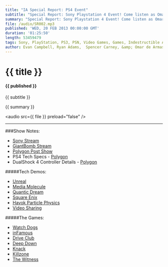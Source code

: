 ```yaml
---
title: "IA Special Report: PS4 Event"
subtitle: "Special Report: Sony Playstation 4 Event! Come listen as Omar and Evan geek out over the unveiling of the next Playstation."
summary: "Special Report: Sony Playstation 4 Event! Come listen as Omar and Evan geek out over the unveiling of the next Playstation."
file: /audio/SR002.mp3
published: 'WED, 20 FEB 2013 00:00:00 GMT'
duration: '01:25:50'
length: 53459479
tags: Sony, PlayStation, PS3, PSN, Video Games, Games, Indestructible Art, PS4, Watch Dogs, 
author: Evan Campbell, Ryan Adams,  Spencer Carney, &amp; Omar de Armas
---
```


# {{ title }}

#### {{ published }}

{{ subtitle }}  
  
{{ summary }}  

<audio src={{ file }} preload="false" />

- - -

###Show Notes:  
* [Sony Stream](https://us.playstation.com/meeting2013/)  
* [GiantBomb Stream](http://www.giantbomb.com/videos/meet-the-future-of-playstation-with-us/2300-7066/)  
* [Polygon Post Show](http://www.polygon.com/2013/2/20/4010088/playstation-event-livestream-and-polygon-post-show)  
* PS4 Tech Specs - [Polygon](http://www.polygon.com/2013/2/20/4009940/playstation-4-tech-specs-hardware-details)  
* DualShock 4 Controller Details - [Polygon](http://www.polygon.com/2013/2/20/4006374/playstation-4-dualshock-4-controller-detailed)  
  
#####Tech Demos:
* [Unreal](http://www.gametrailers.com/videos/hg49be/playstation-4-unreal-engine-4-real-time-demo)  
* [Media Molecule](http://www.gametrailers.com/videos/s8x29q/playstation-4-media-molecule-tech-demo)  
* [Quantic Dream](http://www.gametrailers.com/videos/as8prb/playstation-4-quantic-dream-on-stage-tech-demo)  
* [Square Enix](http://www.youtube.com/watch?v=pu-SQqZz_2A)  
* [Havok Particle Physics](http://www.gametrailers.com/videos/rxjemd/playstation-4-havok-physics-real-time-demo)  
* [Video Sharing](http://www.gametrailers.com/videos/ddydkl/playstation-4-ps4-video-sharing-demo--stream-)  
  
#####The Games:
* [Watch Dogs](http://www.giantbomb.com/videos/here-is-the-entire-watch-dogs-demo-shown-at-sony-s/2300-7071/)  
* [inFamous](http://www.giantbomb.com/videos/infamous-second-son-portrays-a-dark-nasty-future/2300-7070/)  
* [Drive Club](http://www.giantbomb.com/videos/driveclub-shows-us-pretty-next-gen-cars/2300-7069/)  
* [Deep Down](http://www.giantbomb.com/videos/dragons-n-knights-abound-in-deep-down/2300-7068/)  
* [Knack](http://www.giantbomb.com/videos/knack-is-mark-cerny-s-return-to-video-games/2300-7067/)  
* [Killzone](http://www.giantbomb.com/videos/killzone-shadow-fall-is-the-new-killzone-game/2300-7065/)  
* [The Witness](http://www.giantbomb.com/videos/jonathan-blow-wants-to-test-your-brain-with-the-wi/2300-7064/)  
